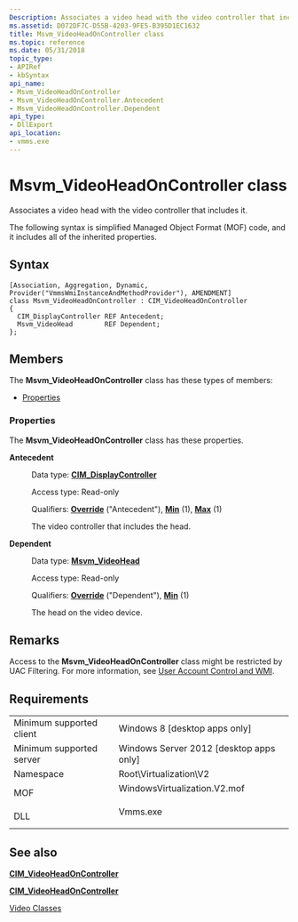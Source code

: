 ```yaml
---
Description: Associates a video head with the video controller that includes it.
ms.assetid: D072DF7C-D55B-4203-9FE5-B395D1EC1632
title: Msvm_VideoHeadOnController class
ms.topic: reference
ms.date: 05/31/2018
topic_type: 
- APIRef
- kbSyntax
api_name: 
- Msvm_VideoHeadOnController
- Msvm_VideoHeadOnController.Antecedent
- Msvm_VideoHeadOnController.Dependent
api_type: 
- DllExport
api_location: 
- vmms.exe
---
```


# Msvm\_VideoHeadOnController class

Associates a video head with the video controller that includes it.

The following syntax is simplified Managed Object Format (MOF) code, and it includes all of the inherited properties.

## Syntax

``` syntax
[Association, Aggregation, Dynamic, Provider("VmmsWmiInstanceAndMethodProvider"), AMENDMENT]
class Msvm_VideoHeadOnController : CIM_VideoHeadOnController
{
  CIM_DisplayController REF Antecedent;
  Msvm_VideoHead        REF Dependent;
};
```

## Members

The **Msvm\_VideoHeadOnController** class has these types of members:

-   [Properties](#properties)

### Properties

The **Msvm\_VideoHeadOnController** class has these properties.

<dl> <dt>

**Antecedent**
</dt> <dd> <dl> <dt>

Data type: **[**CIM\_DisplayController**](/previous-versions//cc136810(v=vs.85))**
</dt> <dt>

Access type: Read-only
</dt> <dt>

Qualifiers: [**Override**](/windows/desktop/WmiSdk/standard-qualifiers) ("Antecedent"), [**Min**](/windows/desktop/WmiSdk/standard-qualifiers) (1), [**Max**](/windows/desktop/WmiSdk/standard-qualifiers) (1)
</dt> </dl>

The video controller that includes the head.

</dd> <dt>

**Dependent**
</dt> <dd> <dl> <dt>

Data type: **[**Msvm\_VideoHead**](msvm-videohead.md)**
</dt> <dt>

Access type: Read-only
</dt> <dt>

Qualifiers: [**Override**](/windows/desktop/WmiSdk/standard-qualifiers) ("Dependent"), [**Min**](/windows/desktop/WmiSdk/standard-qualifiers) (1)
</dt> </dl>

The head on the video device.

</dd> </dl>

## Remarks

Access to the **Msvm\_VideoHeadOnController** class might be restricted by UAC Filtering. For more information, see [User Account Control and WMI](/windows/desktop/WmiSdk/user-account-control-and-wmi).

## Requirements



|                                     |                                                                                                         |
|-------------------------------------|---------------------------------------------------------------------------------------------------------|
| Minimum supported client<br/> | Windows 8 \[desktop apps only\]<br/>                                                              |
| Minimum supported server<br/> | Windows Server 2012 \[desktop apps only\]<br/>                                                    |
| Namespace<br/>                | Root\\Virtualization\\V2<br/>                                                                     |
| MOF<br/>                      | <dl> <dt>WindowsVirtualization.V2.mof</dt> </dl> |
| DLL<br/>                      | <dl> <dt>Vmms.exe</dt> </dl>                     |



## See also

<dl> <dt>

[**CIM\_VideoHeadOnController**](cim-videoheadoncontroller.md)
</dt> <dt>

[**CIM\_VideoHeadOnController**](/previous-versions//cc136950(v=vs.85))
</dt> <dt>

[Video Classes](video-classes.md)
</dt> </dl>

 

